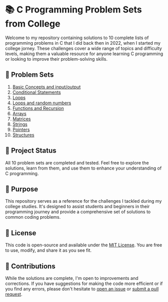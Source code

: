 # 📚 C Programming Problem Sets from College

Welcome to my repository containing solutions to 10 complete lists of programming problems in C that I did back then in 2022, when I started my college jorney. These challenges cover a wide range of topics and difficulty levels, making them a valuable resource for anyone learning C programming or looking to improve their problem-solving skills.

## 📃 Problem Sets

1. [Basic Concepts and input/output](/List%201/)
2. [Conditional Statements](/List%202/)
3. [Loops](/List%203/)
4. [Loops and random numbers](/List%203-Extra/)
5. [Functions and Recursion](/List%204/)
6. [Arrays](/List%205/)
7. [Matrices](/list%206/)
8. [Strings](/list%207/)
9. [Pointers](/list%208/)
10. [Structures](/list%209/)

## 🚧 Project Status

All 10 problem sets are completed and tested. Feel free to explore the solutions, learn from them, and use them to enhance your understanding of C programming.

## 📖 Purpose

This repository serves as a reference for the challenges I tackled during my college studies. It's designed to assist students and beginners in their programming journey and provide a comprehensive set of solutions to common coding problems.

## 📄 License

This code is open-source and available under the [MIT License](/LICENSE). You are free to use, modify, and share it as you see fit.

## 🙌 Contributions

While the solutions are complete, I'm open to improvements and corrections. If you have suggestions for making the code more efficient or if you find any errors, please don't hesitate to [open an issue](https://github.com/JoseEdSouza/C-programming-fundamentals-college/issues) or [submit a pull request](https://github.com/JoseEdSouza/C-programming-fundamentals-college/pulls).
